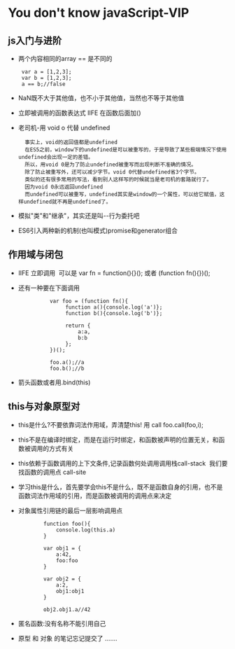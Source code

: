 # You don't know javaScript-VIP #

## js入门与进阶 ##

- 两个内容相同的array == 是不同的

       var a = [1,2,3];
       var b = [1,2,3];
       a == b;//false
       
- NaN既不大于其他值，也不小于其他值，当然也不等于其他值

- 立即被调用的函数表达式 IIFE 在函数后面加()

- 老司机-用 void o 代替 undefined

        事实上，void的返回值都是undefined
        在ES5之前，window下的undefined是可以被重写的，于是导致了某些极端情况下使用undefined会出现一定的差错。
        所以，用void 0是为了防止undefined被重写而出现判断不准确的情况。
        除了防止被重写外，还可以减少字节。void 0代替undefined省3个字节。
        类似的还有很多常用的写法，看到别人这样写的时候就当是老司机的套路就行了。
        因为void 0永远返回undefined
        而undefined可以被重写，undefined其实是window的一个属性，可以给它赋值，这样undefined就不再是undefined了。
        
- 模拟"类"和"继承"，其实还是叫--行为委托吧

- ES6引入两种新的机制(也叫模式)promise和generator组合

## 作用域与闭包 ##

- IIFE 立即调用  可以是 var fn = function(){}(); 或者 (function fn(){})();
- 还有一种要在下面调用
  
                var foo = (function fn(){
                     function a(){console.log('a')};
                     function b(){console.log('b')};

                     return {
                         a:a,
                         b:b
                     };     
                })();

                foo.a();//a
                foo.b();//b
  
- 箭头函数或者用.bind(this)
  
## this与对象原型对 ##
  
- this是什么?不要依靠词法作用域，弄清楚this! 用 call  foo.call(foo,i);
- this不是在编译时绑定，而是在运行时绑定，和函数被声明的位置无关，和函数被调用的方式有关
- this依赖于函数调用的上下文条件,记录函数何处调用调用栈call-stack  我们要找函数的调用点 call-site
- 学习this是什么，首先要学会this不是什么，既不是函数自身的引用，也不是函数词法作用域的引用，而是函数被调用的调用点来决定

- 对象属性引用链的最后一层影响调用点

              function foo(){
                  console.log(this.a)
              }

              var obj1 = {
                  a:42,
                  foo:foo
              }

              var obj2 = {
                  a:2,
                  obj1:obj1
              }

              obj2.obj1.a//42

- 匿名函数:没有名称不能引用自己

- 原型 和 对象 的笔记忘记提交了 .......
